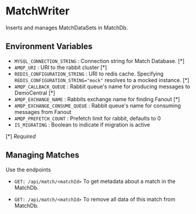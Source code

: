 # MatchWriter
Inserts and manages MatchDataSets in MatchDb.

## Environment Variables
- `MYSQL_CONNECTION_STRING` : Connection string for Match Database. [*]
- `AMQP_URI` : URI to the rabbit cluster [*]
- `REDIS_CONFIGURATION_STRING` : URI to redis cache. Specifying `REDIS_CONFIGURATION_STRING="mock"` resolves to a mocked instance. [*]
- `AMQP_CALLBACK_QUEUE` : Rabbit queue's name for producing messages to DemoCentral [*]
- `AMQP_EXCHANGE_NAME` : Rabbits exchange name for finding Fanout [*]
- `AMQP_EXCHANGE_CONSUME_QUEUE` : Rabbit queue's name for consuming messages from Fanout 
- `AMQP_PREFETCH_COUNT` : Prefetch limit for rabbit, defaults to 0
- `IS_MIGRATING` : Boolean to indicate if migration is active

[*] *Required*

## Managing Matches
Use the endpoints  
 - `GET: /api/match/<matchId>`
 To get metadata about a match in the MatchDb.

- `GET: /api/match/<matchId>`
To remove all data of this match from MatchDb.